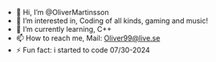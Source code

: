 - 👋 Hi, I’m @OliverMartinsson
- 👀 I’m interested in,
  Coding of all kinds, gaming and music!
- 🌱 I’m currently learning,
  C++
- 📫 How to reach me,
  Mail: Oliver99@live.se
- ⚡ Fun fact:
  i started to code 07/30-2024

<!---
OliverMartinsson/OliverMartinsson is a ✨ special ✨ repository because its `README.md` (this file) appears on your GitHub profile.
You can click the Preview link to take a look at your changes.
--->

